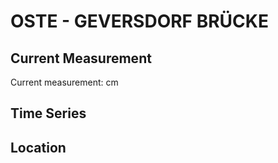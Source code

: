 # OSTE - GEVERSDORF BRÜCKE

## Current Measurement

Current measurement: <Value topic="rivers/pegel-online/OSTE/GEVERSDORF BRÜCKE/measurementValue"/> cm

## Time Series

<TimeSeries topic="rivers/pegel-online/OSTE/GEVERSDORF BRÜCKE/measurementValue" period="week" />

## Location

<WorldMap>
  <Marker lat="53.80124318655905" lon="9.080457720114461" labelTopic="rivers/pegel-online/OSTE/GEVERSDORF BRÜCKE" />
</WorldMap>
